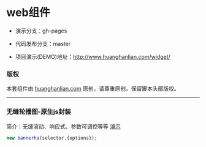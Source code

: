# web组件

- 演示分支：gh-pages

- 代码发布分支：master

- 项目演示(DEMO)地址：http://www.huanghanlian.com/widget/

### 版权
本套组件由 [huanghanlian.com](http://www.huanghanlian.com/) 原创，请尊重原创，保留脚本头部版权。


---

### 无缝轮播图-原生js封装
简介：无缝滚动、响应式、参数可调控等等
[演示](http://www.huanghanlian.com/widget/bannerha/)
```javascript
new bannerha(selector,{options});
```